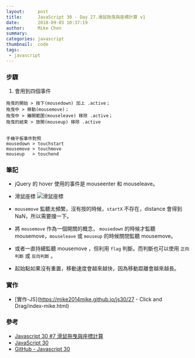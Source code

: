 ```yaml
---
layout:     post
title:      JavaScript 30 - Day 27.滑鼠拖曳與座標計算 v1
date:       2018-09-03 10:37:19
author:     Mike Chen
summary:    
categories: javascript
thumbnail:  code
tags:
 - javascript
---
```


### 步驟
1. 會用到四個事件

```
拖曳的開始 > 按下(mousedown) 加上 .active；
拖曳中 > 移動(mousemove)；
拖曳中 > 離開範圍(mouseleave) 移除 .active；
拖曳的結束 > 放開(mouseup) 移除 .active


手機平板事件對照
mousedown > touchstart
mousemove > touchmove
mouseup   > touchend

```



### 筆記

* jQuery 的 hover 使用的事件是 mouseenter 和 mouseleave。

* 滑鼠座標
![滑鼠座標](https://i.imgur.com/Aa2GmMj.png)

* `mousemove` 監聽太頻繁，沒有按的時候，`startX` 不存在，distance 會得到 NaN，所以需要擋一下。

* 將 `mousemove` 作為一個開關的概念， `mousedown` 的時候才監聽 mousemove，`mouseleave` 或 `mouseup` 的時候關閉監聽 mousemove。

* 或者一直持續監聽 mousemove ，但利用 `flag` 判斷。而判斷也可以使用 `正向判斷` 或 `反向判斷` 。

* 起始點如果沒有重置，移動速度會越來越快，因為移動距離會越來越長。





### 實作
* [實作-JS](https://mike2014mike.github.io/js30/27 - Click and Drag/index-mike.html)



### 參考
* [Javascript 30 #7 滑鼠拖曳與座標計算](https://www.youtube.com/watch?v=atROpB2VcAE)
* [JavaScript 30](https://javascript30.com/)
* [GitHub - Javascript 30](https://github.com/wesbos/JavaScript30)